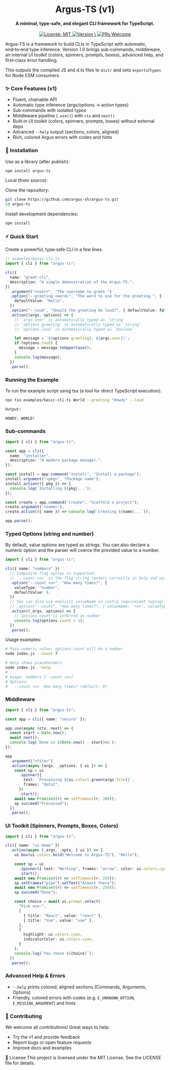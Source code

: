 <h1 align="center">Argus-TS (v1)</h1>

<p align="center">
<strong>A minimal, type-safe, and elegant CLI framework for TypeScript.</strong>
<br /><br />
<a href="https://opensource.org/licenses/MIT">
<img src="https://img.shields.io/badge/License-MIT-teal.svg" alt="License: MIT">
</a>
<a href="#">
<img src="https://img.shields.io/badge/Version-1.0.0%20(Stable)-blueviolet.svg" alt="Version">
\</a>
<a href="#">
<img src="https://img.shields.io/badge/PRs-welcome-brightgreen.svg" alt="PRs Welcome">
</a>
</p>

Argus-TS is a framework to build CLIs in TypeScript with automatic, end‑to‑end type inference. Version 1.0 brings sub‑commands, middleware, an internal UI toolkit (colors, spinners, prompts, boxes), advanced help, and first‑class error handling.

This outputs the compiled JS and d.ts files to `dist/` and sets `exports`/`types` for Node ESM consumers.

### ✨ Core Features (v1)

- Fluent, chainable API
- Automatic type inference (args/options → action types)
- Sub‑commands with isolated types
- Middleware pipeline (`.use()`) with `ctx` and `next()`
- Built‑in UI toolkit (colors, spinners, prompts, boxes) without external deps
- Advanced `--help` output (sections, colors, aligned)
- Rich, colored Argus errors with codes and hints

### 🚀 Installation

Use as a library (after publish):

```sh
npm install argus-ts
```

Local (from source):

Clone the repository:

```sh
git clone https://github.com/argus-sh/argus-ts.git
cd argus-ts
```

Install development dependencies:

```sh
npm install
```

### ⚡ Quick Start

Create a powerful, type‑safe CLI in a few lines.

```ts
// examples/basic-cli.ts
import { cli } from "argus-ts";

cli({
  name: "greet-cli",
  description: "A simple demonstration of the Argus-TS.",
})
  .argument("<user>", "The username to greet.")
  .option("--greeting <word>", "The word to use for the greeting.", {
    defaultValue: "Hello",
  })
  .option("--loud", "Should the greeting be loud?", { defaultValue: false })
  .action((args, options) => {
    // `args.user` is automatically typed as `string`
    // `options.greeting` is automatically typed as `string`
    // `options.loud` is automatically typed as `boolean`

    let message = `${options.greeting}, ${args.user}!`;
    if (options.loud) {
      message = message.toUpperCase();
    }
    console.log(message);
  })
  .parse();
```

### Running the Example

To run the example script using tsx (a tool for direct TypeScript execution):

```sh
npx tsx examples/basic-cli.ts World --greeting "Howdy" --loud

Output:

HOWDY, WORLD!
```

### Sub‑commands

```ts
import { cli } from "argus-ts";

const app = cli({
  name: "installer",
  description: "A modern package manager.",
});

const install = app.command("install", "Install a package");
install.argument("<pkg>", "Package name");
install.action(({ pkg }) => {
  console.log(`Installing ${pkg}...`);
});

const create = app.command("create", "Scaffold a project");
create.argument("<name>");
create.action(({ name }) => console.log(`Creating ${name}...`));

app.parse();
```

### Typed Options (string and number)

By default, value options are typed as strings. You can also declare a numeric option and the parser will coerce the provided value to a number.

```ts
import { cli } from "argus-ts";

cli({ name: "numbers" })
  // Composite flag syntax is supported:
  // `--count <n>` in the flag string renders correctly in help and usage
  .option("--count <n>", "How many times?", {
    valueType: "number",
    defaultValue: 0,
  })
  // You can also use explicit valueName in config (equivalent typing):
  // .option("--count", "How many times?", { valueName: '<n>', valueType: 'number', defaultValue: 0 })
  .action((_args, options) => {
    // options.count is inferred as number
    console.log(options.count + 1);
  })
  .parse();
```

Usage examples:

```bash
# Pass numeric value; options.count will be a number
node index.js --count 7

# Help shows placeholders
node index.js --help
# ...
# Usage: numbers [--count <n>]
# Options:
#   --count <n>  How many times? (default: 0)
```

### Middleware

```ts
import { cli } from "argus-ts";

const app = cli({ name: "secure" });

app.use(async (ctx, next) => {
  const start = Date.now();
  await next();
  console.log(`Done in ${Date.now() - start}ms`);
});

app
  .argument("<file>")
  .action(async (args, _options, { ui }) => {
    const sp = ui
      .spinner({
        text: `Processing ${ui.colors.green(args.file)}`,
        frames: "dots2",
      })
      .start();
    await new Promise((r) => setTimeout(r, 300));
    sp.succeed("Processed");
  })
  .parse();
```

### UI Toolkit (Spinners, Prompts, Boxes, Colors)

```ts
import { cli } from "argus-ts";

cli({ name: "ui-demo" })
  .action(async (_args, _opts, { ui }) => {
    ui.box(ui.colors.bold("Welcome to Argus-TS"), "Hello");

    const sp = ui
      .spinner({ text: "Working", frames: "arrow", color: ui.colors.cyan })
      .start();
    await new Promise((r) => setTimeout(r, 250));
    sp.setFrames("pipe").setText("Almost there");
    await new Promise((r) => setTimeout(r, 250));
    sp.succeed("Done");

    const choice = await ui.prompt.select(
      "Pick one:",
      [
        { title: "React", value: "react" },
        { title: "Vue", value: "vue" },
      ],
      {
        highlight: ui.colors.cyan,
        indicatorColor: ui.colors.cyan,
      }
    );
    console.log(`You chose ${choice}`);
  })
  .parse();
```

### Advanced Help & Errors

- `--help` prints colored, aligned sections (Commands, Arguments, Options)
- Friendly, colored errors with codes (e.g. `E_UNKNOWN_OPTION`, `E_MISSING_ARGUMENT`) and hints

### 🤝 Contributing

We welcome all contributions! Great ways to help:

- Try the v1 and provide feedback
- Report bugs or open feature requests
- Improve docs and examples

📄 License
This project is licensed under the MIT License. See the LICENSE file for details.
